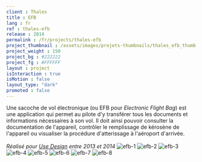 ```yaml
---
client : Thales
title : EFB
lang : fr
ref : thales-efb
release : 2014
permalink : /fr/projects/thales-efb
project_thumbnail : /assets/images/projets-thumbnails/thales_efb_thumb.webp
project_weight : 150
project_bg : #222222
project_fg : #FFFFFF
layout : project
isInteraction : true
isMotion : false
layout_type: "dark"
promoted : false
---
```

Une sacoche de vol électronique (ou EFB pour *Electronic Flight Bag*) est une application qui permet au pilote d'y transférer tous les documents et informations nécessaires à son vol. Il doit ainsi pouvoir consulter la documentation de l'appareil, contrôler le remplissage de kérosène de l'appareil ou  visualiser la procédure d'atterissage à l'aéroport d'arrivée. 
<br/><br/>
*Réalisé pour [Use Design](http://www.use-design.com) entre 2013 et 2014*
![efb-1](/assets/images/projets/efb/efb-1.webp)
![efb-2](/assets/images/projets/efb/efb-2.webp)
![efb-3](/assets/images/projets/efb/efb-3.webp)
![efb-4](/assets/images/projets/efb/efb-4.webp)
![efb-5](/assets/images/projets/efb/efb-5.webp)
![efb-6](/assets/images/projets/efb/efb-6.webp)
![efb-7](/assets/images/projets/efb/efb-7.webp)
![efb-8](/assets/images/projets/efb/efb-8.webp)
